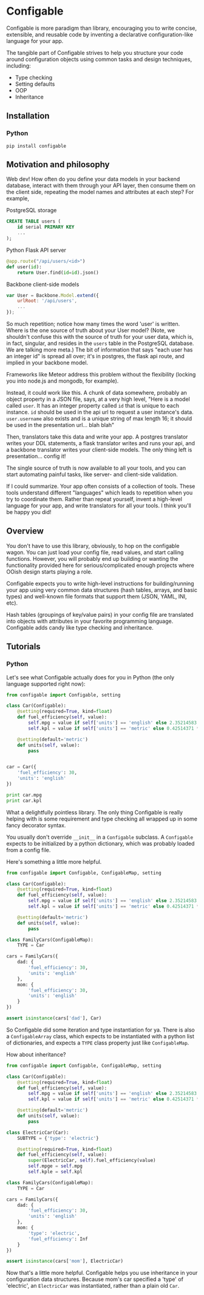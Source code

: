 # Configable

Configable is more paradigm than library, encouraging you to write concise,
extensible, and reusable code by inventing a declarative configuration-like
language for your app.

The tangible part of Configable strives to help you structure your code
around configuration objects using common tasks and design techniques,
including:

- Type checking
- Setting defaults
- OOP
- Inheritance


## Installation

### Python

`pip install configable`


## Motivation and philosophy

Web dev! How often do you define your data models in your backend database,
interact with them through your API layer, then consume them on the client
side, repeating the model names and attributes at each step? For example,

PostgreSQL storage

```sql
CREATE TABLE users (
    id serial PRIMARY KEY
    ...
);
```

Python Flask API server

```python
@app.route("/api/users/<id>")
def user(id):
    return User.find(id=id).json()
```

Backbone client-side models

```js
var User = Backbone.Model.extend({
    urlRoot: '/api/users',
    ...
});
```

So much repetition; notice how many times the word 'user' is written.
Where is the one source of truth about your User model?
(Note, we shouldn't confuse this with the source of truth for your user data,
which is, in fact, singular, and resides in the `users` table in
the PostgreSQL database.
We are talking more meta.) The bit of information that says "each user has an
integer id" is spread all over; it's in postgres, the flask api route, and
implied in your backbone model.

Frameworks like Meteor address this problem without the flexibility
(locking you into node.js and mongodb, for example).

Instead, it could work like this. A chunk of data somewhere, probably an
object property in a JSON file, says, at a very high level, "Here is a model
called `user`. It has an integer property called `id` that is unique to
each instance. `id` should be used in the api url to request a user instance's
data. `user.username` also exists and is a unique string of max length 16;
it should be used in the presentation url... blah blah"

Then, translators take this data and write your app. A postgres translator
writes your DDL statements, a flask translator writes and runs your api, and
a backbone translator writes your client-side models. The only thing left is
presentation... config it!

The single source of truth is now available to all your tools, and you can
start automating painful tasks, like server- and client-side validation.

If I could summarize. Your app often consists of a collection of tools.
These tools
understand different "languages" which leads to repetition when you try to coordinate
them. Rather than repeat yourself, invent a high-level language for your
app, and write translators for all your tools. I think you'll be happy you
did!


## Overview

You don't have to use this library, obviously, to hop on the configable wagon.
You can just load your config
file, read values, and start calling functions. However, you will probably end
up building or wanting the functionality provided here for serious/complicated
enough projects where OOish design starts playing a role.

Configable expects you to write high-level instructions for building/running
your app using very common data structures (hash tables, arrays, and basic types)
and well-known file formats that support them (JSON, YAML, INI, etc).

Hash tables (groupings of key/value pairs) in your config file are translated
into objects with attributes in your favorite programming language.
Configable adds candy like type checking and inheritance.

## Tutorials

### Python

Let's see what Configable actually does for you in Python (the only language
supported right now):

```python
from configable import Configable, setting

class Car(Configable):
    @setting(required=True, kind=float)
    def fuel_efficiency(self, value):
        self.mpg = value if self['units'] == 'english' else 2.35214583 * value
        self.kpl = value if self['units'] == 'metric' else 0.42514371 * value

    @setting(default='metric')
    def units(self, value):
        pass


car = Car({
    'fuel_efficiency': 30,
    'units': 'english'
})

print car.mpg
print car.kpl
```

What a delightfully pointless library. The only thing Configable is really
helping with is some requirement and type checking all wrapped up in some
fancy decorator syntax.

You usually don't override `__init__` in a `Configable` subclass. A
`Configable` expects to be initialized by a python dictionary, which was
probably loaded from a config file.

Here's something a little more helpful.

```python
from configable import Configable, ConfigableMap, setting

class Car(Configable):
    @setting(required=True, kind=float)
    def fuel_efficiency(self, value):
        self.mpg = value if self['units'] == 'english' else 2.35214583 * value
        self.kpl = value if self['units'] == 'metric' else 0.42514371 * value

    @setting(default='metric')
    def units(self, value):
        pass

class FamilyCars(ConfigableMap):
    TYPE = Car

cars = FamilyCars({
    dad: {
        'fuel_efficiency': 30,
        'units': 'english'
    },
    mom: {
        'fuel_efficiency': 30,
        'units': 'english'
    }
})

assert isinstance(cars['dad'], Car)
```

So Configable did some iteration and type instantiation for ya. There is
also a `ConfigableArray` class, which expects to be instantiated with a
python list of dictionaries, and expects a `TYPE` class property just like
`ConfigableMap`.

How about inheritance?

```python
from configable import Configable, ConfigableMap, setting

class Car(Configable):
    @setting(required=True, kind=float)
    def fuel_efficiency(self, value):
        self.mpg = value if self['units'] == 'english' else 2.35214583 * value
        self.kpl = value if self['units'] == 'metric' else 0.42514371 * value

    @setting(default='metric')
    def units(self, value):
        pass

class ElectricCar(Car):
    SUBTYPE = {'type': 'electric'}

    @setting(required=True, kind=float)
    def fuel_efficiency(self, value):
        super(ElectricCar, self).fuel_efficiency(value)
        self.mpge = self.mpg
        self.kple = self.kpl

class FamilyCars(ConfigableMap):
    TYPE = Car

cars = FamilyCars({
    dad: {
        'fuel_efficiency': 30,
        'units': 'english'
    },
    mom: {
        'type': 'electric',
        'fuel_efficiency': Inf
    }
})

assert isinstance(cars['mom'], ElectricCar)
```

Now that's a little more helpful. Configable helps you use inheritance in your
configuration data structures. Because mom's car specified a 'type' of
'electric', an `ElectricCar` was instantiated, rather than a plain old `Car`.


